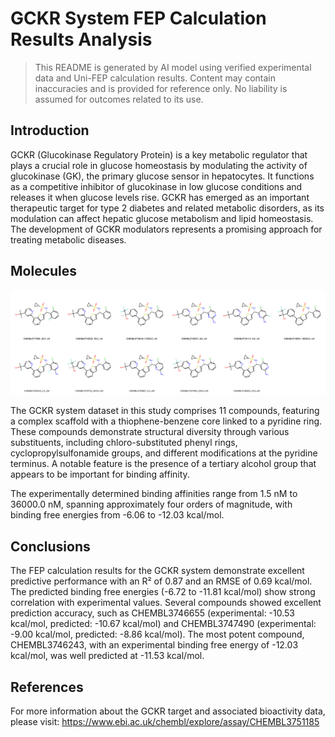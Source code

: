 # GCKR System FEP Calculation Results Analysis

> This README is generated by AI model using verified experimental data and Uni-FEP calculation results. Content may contain inaccuracies and is provided for reference only. No liability is assumed for outcomes related to its use.

## Introduction

GCKR (Glucokinase Regulatory Protein) is a key metabolic regulator that plays a crucial role in glucose homeostasis by modulating the activity of glucokinase (GK), the primary glucose sensor in hepatocytes. It functions as a competitive inhibitor of glucokinase in low glucose conditions and releases it when glucose levels rise. GCKR has emerged as an important therapeutic target for type 2 diabetes and related metabolic disorders, as its modulation can affect hepatic glucose metabolism and lipid homeostasis. The development of GCKR modulators represents a promising approach for treating metabolic diseases.

## Molecules

![Molecular structures of representative compounds](mol_grid.png)

The GCKR system dataset in this study comprises 11 compounds, featuring a complex scaffold with a thiophene-benzene core linked to a pyridine ring. These compounds demonstrate structural diversity through various substituents, including chloro-substituted phenyl rings, cyclopropylsulfonamide groups, and different modifications at the pyridine terminus. A notable feature is the presence of a tertiary alcohol group that appears to be important for binding affinity.

The experimentally determined binding affinities range from 1.5 nM to 36000.0 nM, spanning approximately four orders of magnitude, with binding free energies from -6.06 to -12.03 kcal/mol.

## Conclusions

The FEP calculation results for the GCKR system demonstrate excellent predictive performance with an R² of 0.87 and an RMSE of 0.69 kcal/mol. The predicted binding free energies (-6.72 to -11.81 kcal/mol) show strong correlation with experimental values. Several compounds showed excellent prediction accuracy, such as CHEMBL3746655 (experimental: -10.53 kcal/mol, predicted: -10.67 kcal/mol) and CHEMBL3747490 (experimental: -9.00 kcal/mol, predicted: -8.86 kcal/mol). The most potent compound, CHEMBL3746243, with an experimental binding free energy of -12.03 kcal/mol, was well predicted at -11.53 kcal/mol.

## References

For more information about the GCKR target and associated bioactivity data, please visit:
https://www.ebi.ac.uk/chembl/explore/assay/CHEMBL3751185 